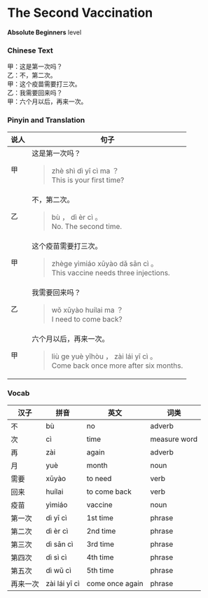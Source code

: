 # The Second Vaccination
**Absolute Beginners** level
### Chinese Text
甲：这是第一次吗？<br />乙：不，第二次。<br />甲：这个疫苗需要打三次。<br />乙：我需要回来吗？<br />甲：六个月以后，再来一次。

### Pinyin and Translation
|说人|句子|
|----|----|
|甲|这是第一次吗？<blockquote>zhè shì dì yī cì ma ？<br />This is your first time?</blockquote>|
|乙|不，第二次。<blockquote>bù ， dì èr cì 。<br />No. The second time.</blockquote>|
|甲|这个疫苗需要打三次。<blockquote>zhège yìmiáo xūyào dǎ sān cì 。<br />This vaccine needs three injections.</blockquote>|
|乙|我需要回来吗？<blockquote>wǒ xūyào huílai ma ？<br />I need to come back?</blockquote>|
|甲|六个月以后，再来一次。<blockquote>liù  ge yuè yǐhòu ， zài lái yī cì 。<br />Come back once more after six months.</blockquote>|
### Vocab
|汉子|拼音|英文|词类|
|----|----|----|----|
|不|bù|no|adverb|
|次|cì|time|measure word|
|再|zài|again|adverb|
|月|yuè|month|noun|
|需要|xūyào|to need|verb|
|回来|huílai|to come back|verb|
|疫苗|yìmiáo|vaccine|noun|
|第一次|dì yī cì|1st time|phrase|
|第二次|dì èr cì|2nd time|phrase|
|第三次|dì sān cì|3rd time|phrase|
|第四次|dì sì cì|4th time|phrase|
|第五次|dì wǔ cì|5th time|phrase|
|再来一次|zài lái yī cì|come once again|phrase|